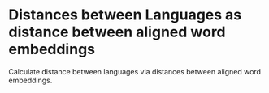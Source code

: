 # Distances between Languages as distance between aligned word embeddings

Calculate distance between languages via distances between aligned word embeddings.
